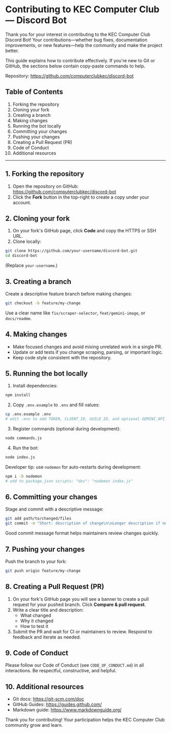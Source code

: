 # Contributing to KEC Computer Club — Discord Bot

Thank you for your interest in contributing to the KEC Computer Club Discord Bot! Your contributions—whether bug fixes, documentation improvements, or new features—help the community and make the project better.

This guide explains how to contribute effectively. If you're new to Git or GitHub, the sections below contain copy-paste commands to help.

Repository: https://github.com/computerclubkec/discord-bot

## Table of Contents

1. Forking the repository
2. Cloning your fork
3. Creating a branch
4. Making changes
5. Running the bot locally
6. Committing your changes
7. Pushing your changes
8. Creating a Pull Request (PR)
9. Code of Conduct
10. Additional resources

---

## 1. Forking the repository

1. Open the repository on GitHub: https://github.com/computerclubkec/discord-bot
2. Click the **Fork** button in the top-right to create a copy under your account.

## 2. Cloning your fork

1. On your fork's GitHub page, click **Code** and copy the HTTPS or SSH URL.
2. Clone locally:

```bash
git clone https://github.com/your-username/discord-bot.git
cd discord-bot
```

(Replace `your-username`.)

## 3. Creating a branch

Create a descriptive feature branch before making changes:

```bash
git checkout -b feature/my-change
```

Use a clear name like `fix/scraper-selector`, `feat/gemini-image`, or `docs/readme`.

## 4. Making changes

- Make focused changes and avoid mixing unrelated work in a single PR.
- Update or add tests if you change scraping, parsing, or important logic.
- Keep code style consistent with the repository.

## 5. Running the bot locally

1. Install dependencies:

```bash
npm install
```

2. Copy `.env.example` to `.env` and fill values:

```bash
cp .env.example .env
# edit .env to add TOKEN, CLIENT_ID, GUILD_ID, and optional GEMINI_API_KEY
```

3. Register commands (optional during development):

```bash
node commands.js
```

4. Run the bot:

```bash
node index.js
```

Developer tip: use `nodemon` for auto-restarts during development:

```bash
npm i -D nodemon
# add to package.json scripts: "dev": "nodemon index.js"
```

## 6. Committing your changes

Stage and commit with a descriptive message:

```bash
git add path/to/changed/files
git commit -m "Short: description of change\n\nLonger description if needed"
```

Good commit message format helps maintainers review changes quickly.

## 7. Pushing your changes

Push the branch to your fork:

```bash
git push origin feature/my-change
```

## 8. Creating a Pull Request (PR)

1. On your fork's GitHub page you will see a banner to create a pull request for your pushed branch. Click **Compare & pull request**.
2. Write a clear title and description:
   - What changed
   - Why it changed
   - How to test it
3. Submit the PR and wait for CI or maintainers to review. Respond to feedback and iterate as needed.

## 9. Code of Conduct

Please follow our Code of Conduct (see `CODE_OF_CONDUCT.md`) in all interactions. Be respectful, constructive, and helpful.

## 10. Additional resources

- Git docs: https://git-scm.com/doc
- GitHub Guides: https://guides.github.com/
- Markdown guide: https://www.markdownguide.org/

Thank you for contributing! Your participation helps the KEC Computer Club community grow and learn.
